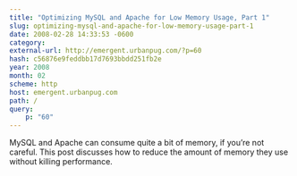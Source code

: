 ```yaml
---
title: "Optimizing MySQL and Apache for Low Memory Usage, Part 1"
slug: optimizing-mysql-and-apache-for-low-memory-usage-part-1
date: 2008-02-28 14:33:53 -0600
category: 
external-url: http://emergent.urbanpug.com/?p=60
hash: c56876e9feddbb17d7693bbdd251fb2e
year: 2008
month: 02
scheme: http
host: emergent.urbanpug.com
path: /
query:
    p: "60"
---
```


MySQL and Apache can consume quite a bit of memory, if you’re not careful. This post discusses how to reduce the amount of memory they use without killing performance.

